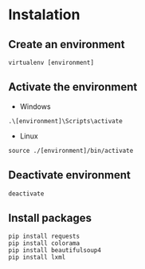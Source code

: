 # Instalation

## Create an environment
```
virtualenv [environment]
```

## Activate the environment
- Windows
```
.\[environment]\Scripts\activate
```
- Linux
```
source ./[environment]/bin/activate
```

## Deactivate environment
```
deactivate
```

## Install packages
```
pip install requests
pip install colorama
pip install beautifulsoup4
pip install lxml
```